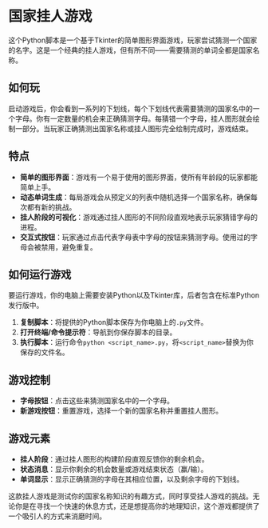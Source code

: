 # 国家挂人游戏

这个Python脚本是一个基于Tkinter的简单图形界面游戏，玩家尝试猜测一个国家的名字。这是一个经典的挂人游戏，但有所不同——需要猜测的单词全都是国家名称。

## 如何玩

启动游戏后，你会看到一系列的下划线，每个下划线代表需要猜测的国家名中的一个字母。你有一定数量的机会来正确猜测字母。每猜错一个字母，挂人图形就会绘制一部分。当玩家正确猜测出国家名称或挂人图形完全绘制完成时，游戏结束。

## 特点

- **简单的图形界面**：游戏有一个易于使用的图形界面，使所有年龄段的玩家都能简单上手。
- **动态单词生成**：每局游戏会从预定义的列表中随机选择一个国家名称，确保每次都有新的挑战。
- **挂人阶段的可视化**：游戏通过挂人图形的不同阶段直观地表示玩家猜错字母的进程。
- **交互式按钮**：玩家通过点击代表字母表中字母的按钮来猜测字母。使用过的字母会被禁用，避免重复。

## 如何运行游戏

要运行游戏，你的电脑上需要安装Python以及Tkinter库，后者包含在标准Python发行版中。

1. **复制脚本**：将提供的Python脚本保存为你电脑上的`.py`文件。
2. **打开终端/命令提示符**：导航到你保存脚本的目录。
3. **执行脚本**：运行命令`python <script_name>.py`，将`<script_name>`替换为你保存的文件名。

## 游戏控制

- **字母按钮**：点击这些来猜测国家名中的一个字母。
- **新游戏按钮**：重置游戏，选择一个新的国家名称并重置挂人图形。

## 游戏元素

- **挂人阶段**：通过挂人图形的构建阶段直观反馈你的剩余机会。
- **状态消息**：显示你剩余的机会数量或游戏结束状态（赢/输）。
- **单词显示**：显示正确猜测的字母在其相应位置，以及剩余字母的下划线。

这款挂人游戏是测试你的国家名称知识的有趣方式，同时享受挂人游戏的挑战。无论你是在寻找一个快速的休息方式，还是想提高你的地理知识，这个游戏都提供了一个吸引人的方式来消磨时间。




